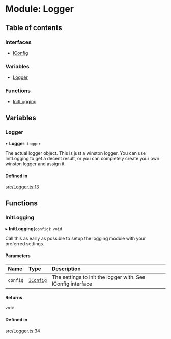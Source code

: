 # Module: Logger

## Table of contents

### Interfaces

- [IConfig](../wiki/Logger.IConfig)

### Variables

- [Logger](../wiki/Logger#logger)

### Functions

- [InitLogging](../wiki/Logger#initlogging)

## Variables

### Logger

• **Logger**: `Logger`

The actual logger object. This is just a winston logger.
You can use InitLogging to get a decent result, or you can
completely create your own winston logger and assign it.

#### Defined in

[src/Logger.ts:13](https://github.com/mcottontensor/PixelStreamingInfrastructure/blob/6b3496e/new_cirrus/src/Logger.ts#L13)

## Functions

### InitLogging

▸ **InitLogging**(`config`): `void`

Call this as early as possible to setup the logging module with your
preferred settings.

#### Parameters

| Name | Type | Description |
| :------ | :------ | :------ |
| `config` | [`IConfig`](../wiki/Logger.IConfig) | The settings to init the logger with. See IConfig interface |

#### Returns

`void`

#### Defined in

[src/Logger.ts:34](https://github.com/mcottontensor/PixelStreamingInfrastructure/blob/6b3496e/new_cirrus/src/Logger.ts#L34)
